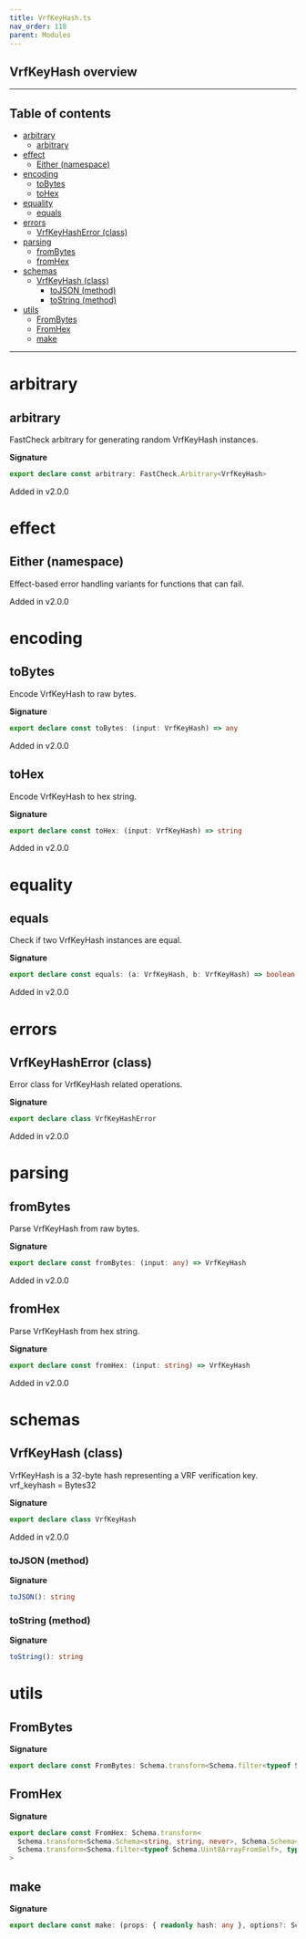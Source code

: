 ```yaml
---
title: VrfKeyHash.ts
nav_order: 118
parent: Modules
---
```


## VrfKeyHash overview

---

<h2 class="text-delta">Table of contents</h2>

- [arbitrary](#arbitrary)
  - [arbitrary](#arbitrary-1)
- [effect](#effect)
  - [Either (namespace)](#either-namespace)
- [encoding](#encoding)
  - [toBytes](#tobytes)
  - [toHex](#tohex)
- [equality](#equality)
  - [equals](#equals)
- [errors](#errors)
  - [VrfKeyHashError (class)](#vrfkeyhasherror-class)
- [parsing](#parsing)
  - [fromBytes](#frombytes)
  - [fromHex](#fromhex)
- [schemas](#schemas)
  - [VrfKeyHash (class)](#vrfkeyhash-class)
    - [toJSON (method)](#tojson-method)
    - [toString (method)](#tostring-method)
- [utils](#utils)
  - [FromBytes](#frombytes-1)
  - [FromHex](#fromhex-1)
  - [make](#make)

---

# arbitrary

## arbitrary

FastCheck arbitrary for generating random VrfKeyHash instances.

**Signature**

```ts
export declare const arbitrary: FastCheck.Arbitrary<VrfKeyHash>
```

Added in v2.0.0

# effect

## Either (namespace)

Effect-based error handling variants for functions that can fail.

Added in v2.0.0

# encoding

## toBytes

Encode VrfKeyHash to raw bytes.

**Signature**

```ts
export declare const toBytes: (input: VrfKeyHash) => any
```

Added in v2.0.0

## toHex

Encode VrfKeyHash to hex string.

**Signature**

```ts
export declare const toHex: (input: VrfKeyHash) => string
```

Added in v2.0.0

# equality

## equals

Check if two VrfKeyHash instances are equal.

**Signature**

```ts
export declare const equals: (a: VrfKeyHash, b: VrfKeyHash) => boolean
```

Added in v2.0.0

# errors

## VrfKeyHashError (class)

Error class for VrfKeyHash related operations.

**Signature**

```ts
export declare class VrfKeyHashError
```

Added in v2.0.0

# parsing

## fromBytes

Parse VrfKeyHash from raw bytes.

**Signature**

```ts
export declare const fromBytes: (input: any) => VrfKeyHash
```

Added in v2.0.0

## fromHex

Parse VrfKeyHash from hex string.

**Signature**

```ts
export declare const fromHex: (input: string) => VrfKeyHash
```

Added in v2.0.0

# schemas

## VrfKeyHash (class)

VrfKeyHash is a 32-byte hash representing a VRF verification key.
vrf_keyhash = Bytes32

**Signature**

```ts
export declare class VrfKeyHash
```

Added in v2.0.0

### toJSON (method)

**Signature**

```ts
toJSON(): string
```

### toString (method)

**Signature**

```ts
toString(): string
```

# utils

## FromBytes

**Signature**

```ts
export declare const FromBytes: Schema.transform<Schema.filter<typeof Schema.Uint8ArrayFromSelf>, typeof VrfKeyHash>
```

## FromHex

**Signature**

```ts
export declare const FromHex: Schema.transform<
  Schema.transform<Schema.Schema<string, string, never>, Schema.Schema<Uint8Array, Uint8Array, never>>,
  Schema.transform<Schema.filter<typeof Schema.Uint8ArrayFromSelf>, typeof VrfKeyHash>
>
```

## make

**Signature**

```ts
export declare const make: (props: { readonly hash: any }, options?: Schema.MakeOptions | undefined) => VrfKeyHash
```
